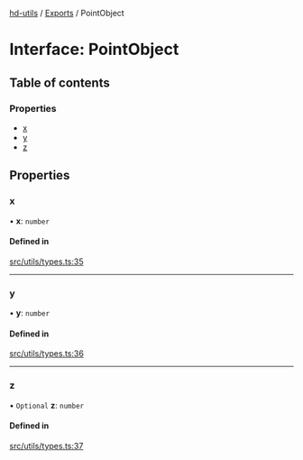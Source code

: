 [hd-utils](../README.md) / [Exports](../modules.md) / PointObject

# Interface: PointObject

## Table of contents

### Properties

- [x](PointObject.md#x)
- [y](PointObject.md#y)
- [z](PointObject.md#z)

## Properties

### x

• **x**: `number`

#### Defined in

[src/utils/types.ts:35](https://github.com/AhmadHddad/h-utils/blob/47f3331/src/utils/types.ts#L35)

___

### y

• **y**: `number`

#### Defined in

[src/utils/types.ts:36](https://github.com/AhmadHddad/h-utils/blob/47f3331/src/utils/types.ts#L36)

___

### z

• `Optional` **z**: `number`

#### Defined in

[src/utils/types.ts:37](https://github.com/AhmadHddad/h-utils/blob/47f3331/src/utils/types.ts#L37)
